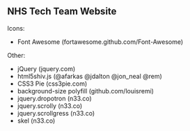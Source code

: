NHS Tech Team Website
---------------------

Icons:
-	Font Awesome (fortawesome.github.com/Font-Awesome)

Other:
- jQuery (jquery.com)
-	html5shiv.js (@afarkas @jdalton @jon_neal @rem)
-	CSS3 Pie (css3pie.com)
-	background-size polyfill (github.com/louisremi)
-	jquery.dropotron (n33.co)
-	jquery.scrolly (n33.co)
-	jquery.scrollgress (n33.co)
-	skel (n33.co)
